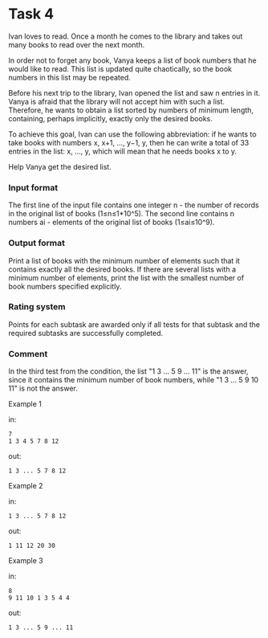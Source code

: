 <!-- ENGLISH -->
# Task 4

Ivan loves to read. Once a month he comes to the library and takes out many books to read over the next month.

In order not to forget any book, Vanya keeps a list of book numbers that he would like to read. This list is updated quite chaotically, so the book numbers in this list may be repeated.

Before his next trip to the library, Ivan opened the list and saw n entries in it. Vanya is afraid that the library will not accept him with such a list. Therefore, he wants to obtain a list sorted by numbers of minimum length, containing, perhaps implicitly, exactly only the desired books.

To achieve this goal, Ivan can use the following abbreviation: if he wants to take books with numbers x, x+1, ..., y−1, y, then he can write a total of 33 entries in the list: x, ..., y, which will mean that he needs books x to y.

Help Vanya get the desired list.

### Input format

The first line of the input file contains one integer n - the number of records in the original list of books (1≤n≤1*10\^5). The second line contains n numbers ai - elements of the original list of books (1≤ai≤10\^9).

### Output format

Print a list of books with the minimum number of elements such that it contains exactly all the desired books. If there are several lists with a minimum number of elements, print the list with the smallest number of book numbers specified explicitly.

### Rating system

Points for each subtask are awarded only if all tests for that subtask and the required subtasks are successfully completed.

### Comment

In the third test from the condition, the list "1 3 ... 5 9 ... 11" is the answer, since it contains the minimum number of book numbers, while "1 3 ... 5 9 10 11" is not the answer.

Example 1

in:
```
7
1 3 4 5 7 8 12
```
out:
```
1 3 ... 5 7 8 12
```

Example 2

in:
```
1 3 ... 5 7 8 12
```
out:
```
1 11 12 20 30
```

Example 3

in:
```
8
9 11 10 1 3 5 4 4
```
out:
```
1 3 ... 5 9 ... 11
```